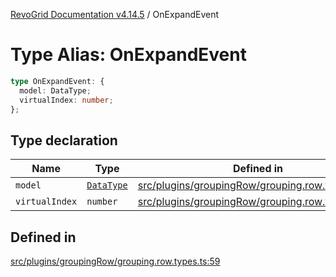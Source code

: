 [RevoGrid Documentation v4.14.5](README.md) / OnExpandEvent

# Type Alias: OnExpandEvent

```ts
type OnExpandEvent: {
  model: DataType;
  virtualIndex: number;
};
```

## Type declaration

| Name | Type | Defined in |
| ------ | ------ | ------ |
| `model` | [`DataType`](TypeAlias.DataType.md) | [src/plugins/groupingRow/grouping.row.types.ts:60](https://github.com/revolist/revogrid/blob/395fb64310e6654557393205ff295dbb2f4142c5/src/plugins/groupingRow/grouping.row.types.ts#L60) |
| `virtualIndex` | `number` | [src/plugins/groupingRow/grouping.row.types.ts:61](https://github.com/revolist/revogrid/blob/395fb64310e6654557393205ff295dbb2f4142c5/src/plugins/groupingRow/grouping.row.types.ts#L61) |

## Defined in

[src/plugins/groupingRow/grouping.row.types.ts:59](https://github.com/revolist/revogrid/blob/395fb64310e6654557393205ff295dbb2f4142c5/src/plugins/groupingRow/grouping.row.types.ts#L59)
